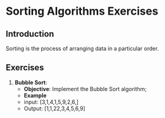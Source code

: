 
# Sorting Algorithms Exercises
## Introduction
Sorting is the process of arranging data in a particular order.
## Exercises
1. **Bubble Sort**:
   - **Objective**: Implement the Bubble Sort algorithm;
   - **Example**
   - input: [3,1,4,1,5,9,2,6,]
   - Output: [1,1,22,3,4,5,6,9]
